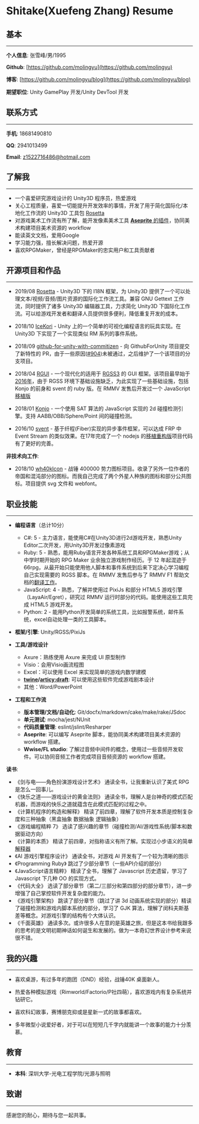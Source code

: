 # Shitake(Xuefeng Zhang) Resume

## 基本

---------------
**个人信息**: 张雪峰/男/1995

**Github**: [https://github.com/molingyu](https://github.com/molingyu)

**博客**: [https://github.com/molingyu/blog](https://github.com/molingyu/blog)

**期望职位**: Unity GamePlay 开发/Unity DevTool 开发

## 联系方式

---------------
**手机**: 18681490810

**QQ**: 2941013499

**Email**: z1522716486@hotmail.com

## 了解我

---------------

+ 一个喜爱研究游戏设计的 Unity3D 程序员，热爱游戏
+ 关心工程质量，喜爱一切能提升开发效率的事情，开发了用于简化国际化/本地化工作流的 Unity3D 工具包 [Rosetta](https://github.com/molingyu/Rosetta)
+ 对游戏美术工作流有所了解，能开发像素美术工具 [**Aseprite** 的插件](https://github.com/molingyu/AsepriteScript)，协同美术构建项目美术资源的 workflow
+ 能读英文文档，爱用Google
+ 学习能力强，擅长解决问题，热爱开源
+ 喜欢RPGMaker，曾经是RPGMaker的忠实用户和工具贡献者

## 开源项目和作品

---------------

+ 2019/08 [Rosetta](https://github.com/molingyu/Rosetta) - Unity3D 下的 I18N 框架，为 Unity3D 提供了一个可以处理文本/视频/音频/图片资源的国际化工作流工具。兼容 GNU Gettext 工作流，同时提供了诸多 Unity3D 编辑器工具，力求简化 Unity3D 下国际化工作流。可以给游戏开发者和翻译人员提供很多便利，降低重复开发的成本。

+ 2018/10 [IceKori](https://github.com/molingyu/IceKori) - Unity 上的一个简单的可视化编程语言的玩具实现。在 Unity3D 下实现了一个实现类似 RM 系列的事件系统。

+ 2018/09 [github-for-unity-with-commitizen](https://github.com/molingyu/shitake.github-for-unity-with-commitizen) - 向 GithubForUnity 项目提交了新特性的 PR，由于一些原因([#904](https://github.com/github-for-unity/Unity/pull/904))未被通过，之后维护了一个该项目的分支项目。

+ 2018/04 [RGUI](https://github.com/molingyu/rgui) - 一个现代化的适用于 [RGSS3](http://miaowm5.github.io/RMVA-F1/RPGVXAcecn/rgss/index.html) 的 GUI 框架。该项目最早始于[2016年](https://github.com/molingyu/rgui_old)，由于 RGSS 环境下基础设施缺乏，为此实现了一些基础设施，包括 Konjo 的前身和 svent 的 ruby 版。在 RMMV 发售后开发过一个 JavaScript [移植版](https://github.com/molingyu/rguijs)

+ 2018/01 [Konjo](https://github.com/kagamiNekoClub/konjo) - 一个使用 SAT 算法的 JavaScript 实现的 2d 碰撞检测引擎。支持 AABB/OBB/Sphere/Point 间的碰撞检测。

+ 2016/10 [svent](https://github.com/molingyu/svent) - 基于纤程(Fiber)实现的异步事件框架，可以达成 FRP 中 Event Stream 的类似效果。在17年完成了一个 nodejs 的[移植重构版](https://github.com/molingyu/sventjs)项目代码有了更好的完善。

**非技术向工作**:

+ 2018/10 [wh40kIcon](https://github.com/Warhammer40kGroup/wh40k-icon) - 战锤 400000 势力图标项目。收录了另外一位作者的帝国和混沌部分的图标。而我自己完成了两个外星人种族的图标和部分公共图标。项目提供 svg 文件和 webfont。

## 职业技能

---------------

+ **编程语言**（总计10分）
  + C#: 5 - 主力语言，能使用C#在Unity3D进行2d游戏开发，熟悉Unity Editor二次开发，用Unity3D开发过像素游戏
  + Ruby: 5 - 熟悉，能用Ruby语言开发各种系统工具和RPGMaker游戏；从中学时期开始的 RPG Maker 业余独立游戏制作经历。于 12 年起混迹于 66rpg，从最开始只能使用他人脚本和事件系统到后来下定决心学习编程自己实现需要的 RGSS 脚本。在 RMMV 发售后参与了 RMMV F1 帮助文档的[翻译工作](https://github.com/miaowm5/RMMV-F1/graphs/contributors)。
  + JavaScript: 4 - 熟悉，了解并使用过 PixiJs 和部分 HTML5 游戏引擎（LayaAir/Egret），研究过 RMMV 运行时部分的代码。能使用这些工具完成 HTML5 游戏开发。
  + Python: 2 - 能用Python开发简单的系统工具，比如报警系统，邮件系统，excel自动处理一类的工具脚本。

+ **框架/引擎**: Unity/RGSS/PixiJs

+ **工具/游戏设计**
  + Axure：熟练使用 Axure 来完成 UI 原型制作
  + Visio：会用Visio画流程图
  + Excel：可以使用 Excel 来实现简单的游戏内数学建模
  + **[twine](http://twinery.org/)/[articy:draft](https://www.articy.com/)**: 可以使用这些软件完成游戏剧本设计
  + 其他：Word/PowerPoint

+ **工程和工作流**
  + **版本管理/文档/自动化**: Git/docfx/markdown/cake/make/rake/JSdoc
  + **单元测试**: mocha/jest/NUnit
  + **代码质量管理**: eslint/jslint/Resharper
  + **Aseprite**: 可以编写 Aseprite 脚本，能协同美术构建项目美术资源的 workflow 搭建。
  + **Wwise/FL studio**: 了解过音频中间件的概念，使用过一些音频开发软件。可以协同音频工作者完成项目音频资源的 workflow 搭建。

**读书**:

+ 《剑与电——角色扮演游戏设计艺术》 通读全书，让我重新认识了美式 RPG 是怎么一回事儿。
+ 《快乐之道——游戏设计的黄金法则》 通读全书，理解人是台神奇的模式匹配机器，而游戏的快乐之道就蕴含在此模式匹配的过程之中。
+ 《计算机程序的构造和解释》 精读了前四章，理解了软件开发本质是控制复杂度和三种抽象（黑盒抽象 数据抽象 逻辑抽象）
+ 《游戏编程精粹 7》 选读了感兴趣的章节（碰撞检测/AI/游戏性系统/脚本和数据驱动方向）
+ 《计算的本质》 精读了前四章，对指称语义有所了解。实现过小步语义的简单[解释器](https://github.com/molingyu/UnderstandingComputation)
+ 《AI 游戏引擎程序设计》 通读全书，对游戏 AI 开发有了一个较为清晰的图示
+ 《Programming Ruby》 跳过了少部分章节（一些API介绍的部分）
+ 《JavaScript语言精粹》 精读了全书，理解了 Javascript 历史遗留，学习了 Javascript 下几种 OO 的实现方式。
+ 《代码大全》 选读了部分章节（第二/三部分和第四部分的部分章节），进一步增强了自己掌控软件开发复杂度的能力。
+ 《游戏引擎架构》 跳读了部分章节（跳过了讲 3d 动画系统实现的部分）精读了碰撞检测和游戏内脚本系统的部分，学习了 GJK 算法，理解了闵科夫斯基差等概念。对游戏引擎的结构有个大体认识。
+ 《千面英雄》 通读多次。或许很多人在意的是英雄之旅，但是这本书给我跟多的思考的是文明初期神话如何诞生和发展的。做为一本奇幻世界设计参考来说很不错。

## 我的兴趣

---------------

+ 喜欢桌游，有过多年的跑团（DND）经验，战锤40K 桌面新人。

+ 热爱各种模拟游戏（Rimworld/Factorio/P社四萌），喜欢游戏内有复杂系统并钻研它。

+ 喜欢科幻故事，赛博朋克抑或是星新一式的故事都喜欢。

+ 多年微型小说爱好者，对于可以在短短几千字内就能讲一个故事的能力十分羡慕。

## 教育

---------------

+ **本科**: 深圳大学-光电工程学院/光源与照明

## 致谢

---------------

感谢您的耐心，期待与您一起共事。
